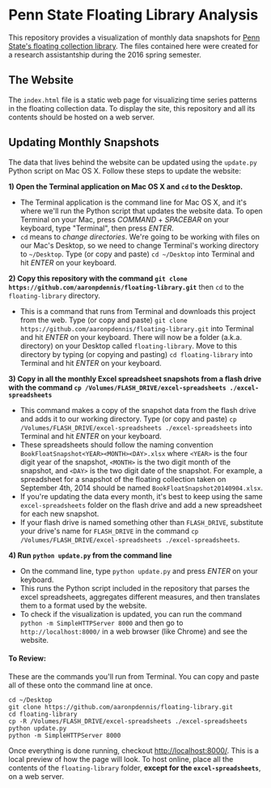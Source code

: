 # Penn State Floating Library Analysis

This repository provides a visualization of monthly data snapshots for [Penn State's floating collection library](https://www.libraries.psu.edu/psul/access/floatingcollection.html). The files contained here were created for a research assistantship during the 2016 spring semester.

## The Website

The `index.html` file is a static web page for visualizing time series patterns in the floating collection data. To display the site, this repository and all its contents should be hosted on a web server.

## Updating Monthly Snapshots

The data that lives behind the website can be updated using the `update.py` Python script on Mac OS X. Follow these steps to update the website:

**1) Open the Terminal application on Mac OS X and `cd` to the Desktop.**
- The Terminal application is the command line for Mac OS X, and it's where we'll run the Python script that updates the website data. To open Terminal on your Mac, press *COMMAND* + *SPACEBAR* on your keyboard, type "Terminal", then press *ENTER*.
- `cd` means to *change directories*. We're going to be working with files on our Mac's Desktop, so we need to change Terminal's working directory to `~/Desktop`. Type (or copy and paste) `cd ~/Desktop` into Terminal and hit *ENTER* on your keyboard.

**2) Copy this repository with the command `git clone https://github.com/aaronpdennis/floating-library.git`** then `cd` to the `floating-library` directory.
- This is a command that runs from Terminal and downloads this project from the web. Type (or copy and paste) `git clone https://github.com/aaronpdennis/floating-library.git` into Terminal and hit *ENTER* on your keyboard. There will now be a folder (a.k.a. directory) on your Desktop called `floating-library`. Move to this directory by typing (or copying and pasting) `cd floating-library` into Terminal and hit *ENTER* on your keyboard.

**3) Copy in all the monthly Excel spreadsheet snapshots from a flash drive with the command `cp /Volumes/FLASH_DRIVE/excel-spreadsheets ./excel-spreadsheets`**
- This command makes a copy of the snapshot data from the flash drive and adds it to our working directory. Type (or copy and paste) `cp /Volumes/FLASH_DRIVE/excel-spreadsheets ./excel-spreadsheets` into Terminal and hit *ENTER* on your keyboard.
- These spreadsheets should follow the naming convention `BookFloatSnapshot<YEAR><MONTH><DAY>.xlsx` where `<YEAR>` is the four digit year of the snapshot, `<MONTH>` is the two digit month of the snapshot, and `<DAY>` is the two digit date of the snapshot. For example, a spreadsheet for a snapshot of the floating collection taken on September 4th, 2014 should be named `BookFloatSnapshot20140904.xlsx`.
- If you're updating the data every month, it's best to keep using the same `excel-spreadsheets` folder on the flash drive and add a new spreadsheet for each new snapshot.
- If your flash drive is named something other than `FLASH_DRIVE`, substitute your drive's name for `FLASH_DRIVE` in the command `cp /Volumes/FLASH_DRIVE/excel-spreadsheets ./excel-spreadsheets`.

**4) Run `python update.py` from the command line**
- On the command line, type `python update.py` and press *ENTER* on your keyboard.
- This runs the Python script included in the repository that parses the excel spreadsheets, aggregates different measures, and then translates them to a format used by the website.
- To check if the visualization is updated, you can run the command `python -m SimpleHTTPServer 8000` and then go to `http://localhost:8000/` in a web browser (like Chrome) and see the website.

#### To Review:

These are the commands you'll run from Terminal. You can copy and paste all of these onto the command line at once.

```
cd ~/Desktop
git clone https://github.com/aaronpdennis/floating-library.git
cd floating-library
cp -R /Volumes/FLASH_DRIVE/excel-spreadsheets ./excel-spreadsheets
python update.py
python -m SimpleHTTPServer 8000

```

Once everything is done running, checkout [http://localhost:8000/](http://localhost:8000/). This is a local preview of how the page will look. To host online, place all the contents of the `floating-library` folder, **except for the `excel-spreadsheets`**, on a web server.
